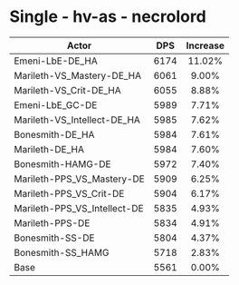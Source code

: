 # Single - hv-as - necrolord
| Actor | DPS | Increase |
|---|:---:|:---:|
|Emeni-LbE-DE_HA|6174|11.02%|
|Marileth-VS_Mastery-DE_HA|6061|9.00%|
|Marileth-VS_Crit-DE_HA|6055|8.88%|
|Emeni-LbE_GC-DE|5989|7.71%|
|Marileth-VS_Intellect-DE_HA|5985|7.62%|
|Bonesmith-DE_HA|5984|7.61%|
|Marileth-DE_HA|5984|7.60%|
|Bonesmith-HAMG-DE|5972|7.40%|
|Marileth-PPS_VS_Mastery-DE|5909|6.25%|
|Marileth-PPS_VS_Crit-DE|5904|6.17%|
|Marileth-PPS_VS_Intellect-DE|5835|4.93%|
|Marileth-PPS-DE|5834|4.91%|
|Bonesmith-SS-DE|5804|4.37%|
|Bonesmith-SS_HAMG|5718|2.83%|
|Base|5561|0.00%|
